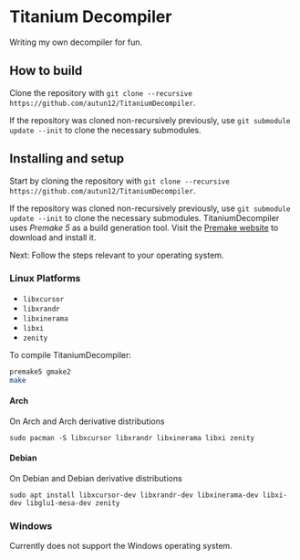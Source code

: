# Titanium Decompiler
Writing my own decompiler for fun. 


## How to build 
Clone the repository with `git clone --recursive https://github.com/autun12/TitaniumDecompiler`.

If the repository was cloned non-recursively previously, use `git submodule update --init` to clone the necessary submodules.

## Installing and setup

Start by cloning the repository with `git clone --recursive https://github.com/autun12/TitaniumDecompiler`.

If the repository was cloned non-recursively previously, use `git submodule update --init` to clone the necessary submodules.
TitaniumDecompiler uses _Premake 5_ as a build generation tool. Visit the [Premake website](https://premake.github.io/download.html) to download and install it.

Next: Follow the steps relevant to your operating system.

### Linux Platforms

- `libxcursor`
- `libxrandr`
- `libxinerama`
- `libxi`
- `zenity`

To compile TitaniumDecompiler:
```bash
premake5 gmake2
make
```

#### Arch

On Arch and Arch derivative distributions

`sudo pacman -S libxcursor libxrandr libxinerama libxi zenity`

#### Debian

On Debian and Debian derivative distributions

`sudo apt install libxcursor-dev libxrandr-dev libxinerama-dev libxi-dev libglu1-mesa-dev zenity`

### Windows

Currently does not support the Windows operating system.